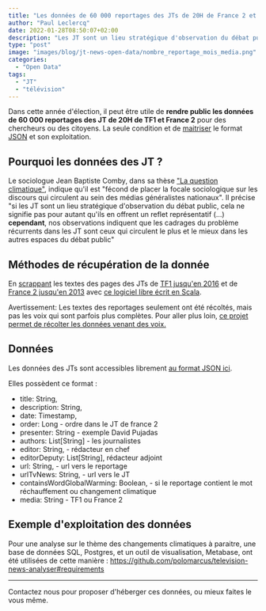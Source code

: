 ```yaml
---
title: "Les données de 60 000 reportages des JTs de 20H de France 2 et TF1"
author: "Paul Leclercq"
date: 2022-01-28T08:50:07+02:00
description: "Les JT sont un lieu stratégique d'observation du débat public, analysez les"
type: "post"
image: "images/blog/jt-news-open-data/nombre_reportage_mois_media.png"
categories: 
  - "Open Data"
tags:
  - "JT"
  - "télévision"
---
```


Dans cette année d'élection, il peut être utile de **rendre public les données de 60 000 reportages des JT de 20H de TF1 et France 2** pour des chercheurs ou des citoyens. La seule condition et de [maitriser](https://jupyter.org/) le format [JSON](https://fr.wikipedia.org/wiki/JavaScript_Object_Notation) et son exploitation.

## Pourquoi les données des JT ?
Le sociologue Jean Baptiste Comby, dans sa thèse ["La question climatique"](https://www.placedeslibraires.fr/livre/9782912107817-la-question-climatique-genese-et-depolitisation-d-un-probleme-public-jean-baptiste-comby/), indique qu'il est "fécond de placer la focale sociologique sur les discours qui circulent au sein des médias généralistes nationaux". Il précise "si les JT sont un lieu stratégique d'observation du débat public, cela ne signifie pas pour autant qu'ils en offrent un reflet représentatif (...) **cependant**, nos observations indiquent que les cadrages du problème récurrents dans les JT sont ceux qui circulent le plus et le mieux dans les autres espaces du débat public"

## Méthodes de récupération de la donnée
En [scrappant](https://en.wikipedia.org/wiki/Data_scraping) les textes des pages des JTs de [TF1 jusqu'en 2016](https://www.tf1info.fr/emission/le-20h-11001/extraits/) et de [France 2 jusqu'en 2013](https://www.francetvinfo.fr/replay-jt/france-2/20-heures/) avec [ce logiciel libre écrit en Scala](https://github.com/polomarcus/television-news-analyser).

Avertissement: Les textes des reportages seulement ont été récoltés, mais pas les voix qui sont parfois plus complètes. Pour aller plus loin, [ce projet permet de récolter les données venant des voix.](https://github.com/magwyz/mediaLexicometer)

## Données
Les données des JTs sont accessibles librement [au format JSON ici](https://github.com/polomarcus/television-news-analyser/tree/main/data-news-json).

Elles possèdent ce format :
* title: String,
* description: String,
* date: Timestamp,
* order: Long - ordre dans le JT de france 2
* presenter: String - exemple David Pujadas
* authors: List[String] - les journalistes
* editor: String, - rédacteur en chef
* editorDeputy: List[String], rédacteur adjoint
* url: String, - url vers le reportage
* urlTvNews: String, - url vers le JT
* containsWordGlobalWarming: Boolean, - si le reportage contient le mot réchauffement ou changement climatique
* media: String - TF1 ou France 2

## Exemple d'exploitation des données
Pour une analyse sur le thème des changements climatiques à paraitre, une base de données SQL, Postgres, et un outil de visualisation, Metabase, ont été utilisées de cette manière : https://github.com/polomarcus/television-news-analyser#requirements

---
Contactez nous pour proposer d'héberger ces données, ou mieux faites le vous même.
